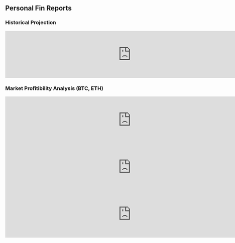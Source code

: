 ## Personal Fin Reports

### Historical Projection

<iframe width="800" height="auto" seamless frameborder="0" scrolling="no" src="https://docs.google.com/spreadsheets/d/1zPvqHY-HTGaeZkwuh3ohb1R9WZnu9rSxkJn0VgkJORk/pubchart?oid=940631662&amp;format=interactive"></iframe>


### Market Profitibility Analysis (BTC, ETH)

<iframe width="800" height="auto" seamless frameborder="0" scrolling="no" src="https://docs.google.com/spreadsheets/d/1zPvqHY-HTGaeZkwuh3ohb1R9WZnu9rSxkJn0VgkJORk/pubchart?oid=378282921&amp;format=interactive"></iframe>

<iframe width="800" height="auto" seamless frameborder="0" scrolling="no" src="https://docs.google.com/spreadsheets/d/1zPvqHY-HTGaeZkwuh3ohb1R9WZnu9rSxkJn0VgkJORk/pubchart?oid=353483369&amp;format=interactive"></iframe>

<iframe width="800" height="auto" seamless frameborder="0" scrolling="no" src="https://docs.google.com/spreadsheets/d/1zPvqHY-HTGaeZkwuh3ohb1R9WZnu9rSxkJn0VgkJORk/pubchart?oid=725170841&amp;format=interactive"></iframe>
